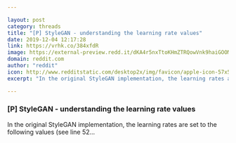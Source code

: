 ```yaml
---

layout: post
category: threads
title: "[P] StyleGAN - understanding the learning rate values"
date: 2019-12-04 12:17:28
link: https://vrhk.co/384xfdR
image: https://external-preview.redd.it/dKA4r5nxTtoKHmZTRQowVnk9haiGOOMEiykiBvLCi2A.jpg?width=400&height=209.42408377&auto=webp&s=1c34a234f57f3bb868db2e1169eb978a84c5452e
domain: reddit.com
author: "reddit"
icon: http://www.redditstatic.com/desktop2x/img/favicon/apple-icon-57x57.png
excerpt: "In the original StyleGAN implementation, the learning rates are set to the following values (see line 52..."

---
```


### [P] StyleGAN - understanding the learning rate values

In the original StyleGAN implementation, the learning rates are set to the following values (see line 52...